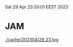 Sat 29 Apr 23:20:01 EEST 2023
# JAM
<a href='./cache/202304/29_23.log'>./cache/202304/29_23.log</a>
